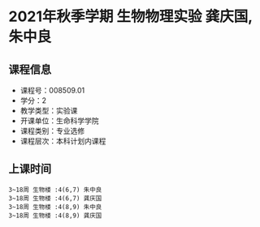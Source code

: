 # 2021年秋季学期 生物物理实验 龚庆国, 朱中良






## 课程信息

- 课程号：008509.01
- 学分：2
- 教学类型：实验课
- 开课单位：生命科学学院
- 课程类别：专业选修
- 课程层次：本科计划内课程

## 上课时间

```
3~18周 生物楼 :4(6,7) 朱中良
3~18周 生物楼 :4(6,7) 龚庆国
3~18周 生物楼 :4(8,9) 朱中良
3~18周 生物楼 :4(8,9) 龚庆国
```

